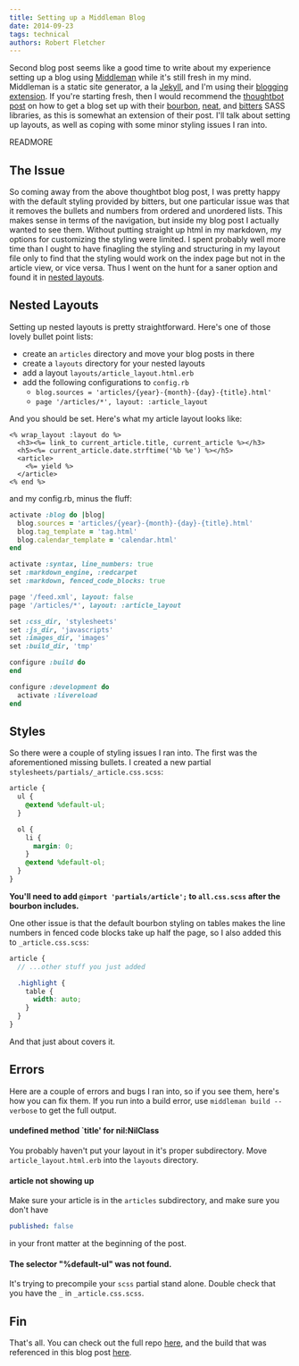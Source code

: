 ```yaml
---
title: Setting up a Middleman Blog
date: 2014-09-23
tags: technical
authors: Robert Fletcher
---
```


Second blog post seems like a good time to write about my experience setting up
a blog using [Middleman][middleman] while it's still fresh in my mind.
Middleman is a static site generator, a la [Jekyll][jekyll], and I'm using
their [blogging extension][middleman-blog]. If you're starting fresh, then I
would recommend the [thoughtbot post][thoughtbot] on how to get a blog set up
with their [bourbon][bourbon], [neat][neat], and [bitters][bitters] SASS
libraries, as this is somewhat an extension of their post. I'll talk about
setting up layouts, as well as coping with some minor styling issues I ran
into.

READMORE

## The Issue

So coming away from the above thoughtbot blog post, I was pretty happy with the default styling
provided by bitters, but one particular issue was that it removes the bullets and numbers
from ordered and unordered lists. This makes sense in terms of the navigation, but
inside my blog post I actually wanted to see them. Without putting straight up
html in my markdown, my options for customizing the styling were limited. I
spent probably well more time than I ought to have finagling the styling and
structuring in my layout file only to find that the styling would work on the
index page but not in the article view, or vice versa. Thus I went on the hunt
for a saner option and found it in [nested layouts][nested-layouts].

## Nested Layouts

Setting up nested layouts is pretty straightforward. Here's one of those lovely
bullet point lists:

- create an `articles` directory and move your blog posts in there
- create a `layouts` directory for your nested layouts
- add a layout `layouts/article_layout.html.erb`
- add the following configurations to `config.rb`
  - `blog.sources = 'articles/{year}-{month}-{day}-{title}.html'`
  - `page '/articles/*', layout: :article_layout`

And you should be set. Here's what my article layout looks like:

```erb
<% wrap_layout :layout do %>
  <h3><%= link_to current_article.title, current_article %></h3>
  <h5><%= current_article.date.strftime('%b %e') %></h5>
  <article>
    <%= yield %>
  </article>
<% end %>
```

and my config.rb, minus the fluff:

```rb
activate :blog do |blog|
  blog.sources = 'articles/{year}-{month}-{day}-{title}.html'
  blog.tag_template = 'tag.html'
  blog.calendar_template = 'calendar.html'
end

activate :syntax, line_numbers: true
set :markdown_engine, :redcarpet
set :markdown, fenced_code_blocks: true

page '/feed.xml', layout: false
page '/articles/*', layout: :article_layout

set :css_dir, 'stylesheets'
set :js_dir, 'javascripts'
set :images_dir, 'images'
set :build_dir, 'tmp'

configure :build do
end

configure :development do
  activate :livereload
end
```

## Styles

So there were a couple of styling issues I ran into. The first was the
aforementioned missing bullets. I created a new partial
`stylesheets/partials/_article.css.scss`:

```scss
article {
  ul {
    @extend %default-ul;
  }

  ol {
    li {
      margin: 0;
    }
    @extend %default-ol;
  }
}
```

**You'll need to add `@import 'partials/article';` to `all.css.scss` after the
bourbon includes.**

One other issue is that the default bourbon styling on tables makes the line
numbers in fenced code blocks take up half the page, so I also added this to
`_article.css.scss`:

```scss
article {
  // ...other stuff you just added

  .highlight {
    table {
      width: auto;
    }
  }
}
```

And that just about covers it.

## Errors

Here are a couple of errors and bugs I ran into, so if you see them, here's how
you can fix them. If you run into a build error, use `middleman build
--verbose` to get the full output.

#### undefined method `title' for nil:NilClass

You probably haven't put your layout in it's proper subdirectory. Move
`article_layout.html.erb` into the `layouts` directory.

#### article not showing up

Make sure your article is in the `articles` subdirectory, and make sure you
don't have

```yml
published: false
```

in your front matter at the beginning of the post.

#### The selector "%default-ul" was not found.

It's trying to precompile your `scss` partial stand alone. Double check that you
have the `_` in `_article.css.scss`.

## Fin

That's all. You can check out the full repo [here][blog-repo], and the build
that was referenced in this blog post [here][blog-tag].

[middleman]: http://middlemanapp.com/
[jekyll]: http://jekyllrb.com/
[middleman-blog]: http://middlemanapp.com/basics/blogging/
[thoughtbot]: http://robots.thoughtbot.com/middleman-bourbon-walkthrough
[bourbon]: http://bourbon.io/
[neat]: http://neat.bourbon.io/
[bitters]: http://bitters.bourbon.io/
[nested-layouts]: http://middlemanapp.com/basics/templates/#nested-layouts
[blog-repo]: https://github.com/mockdeep/boon-blog
[blog-tag]: https://github.com/mockdeep/boon-blog/tree/bourbon-blog
